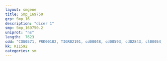 ```yaml
---
layout: smgene
title: Smp_169750
grp: Smp_16
description: "dicer 1"
smp: Smp_169750.2
uniprot: "ns"
length:  7623
cdd: "COG0571, PRK00102, TIGR02191, cd00048, cd00593, cd02843, cl00054, cl00258, cl00301, cl04028, cl21455, pfam00035, pfam00271, pfam00636, pfam02170, pfam03368, smart00358, smart00490, smart00535, smart00949"
kk: K11592
categories: sm
---
```

